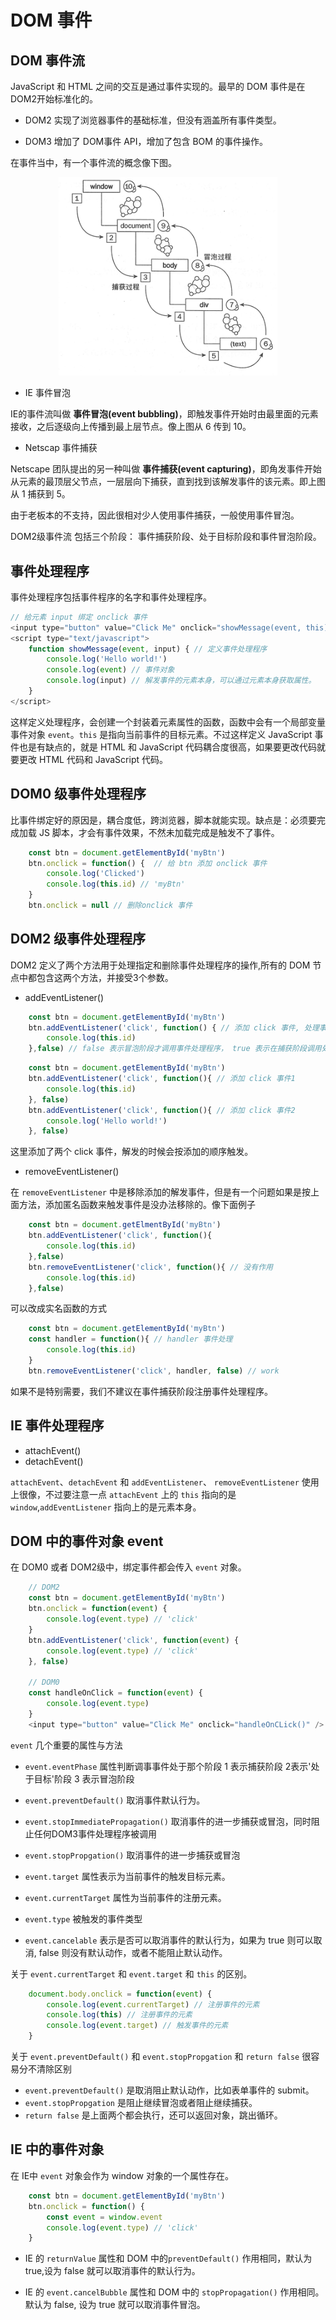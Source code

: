 # DOM 事件

## DOM 事件流

JavaScript 和 HTML 之间的交互是通过事件实现的。最早的 DOM 事件是在 DOM2开始标准化的。

- DOM2 实现了浏览器事件的基础标准，但没有涵盖所有事件类型。

- DOM3 增加了 DOM事件 API，增加了包含 BOM 的事件操作。


在事件当中，有一个事件流的概念像下图。

<center>
    <img src="../../img/201817210161425.png" style="width:350px;">
</center>

- IE 事件冒泡

IE的事件流叫做 **事件冒泡(event bubbling)**，即触发事件开始时由最里面的元素接收，之后逐级向上传播到最上层节点。像上图从 6 传到 10。

- Netscap 事件捕获

Netscape 团队提出的另一种叫做 **事件捕获(event capturing)**，即角发事件开始从元素的最顶层父节点，一层层向下捕获，直到找到该解发事件的该元素。即上图从 1 捕获到 5。

由于老板本的不支持，因此很相对少人使用事件捕获，一般使用事件冒泡。

DOM2级事件流 包括三个阶段： 事件捕获阶段、处于目标阶段和事件冒泡阶段。

## 事件处理程序

事件处理程序包括事件程序的名字和事件处理程序。

```javascript
// 给元素 input 绑定 onclick 事件
<input type="button" value="Click Me" onclick="showMessage(event, this)">
<script type="text/javascript">
    function showMessage(event, input) { // 定义事件处理程序
        console.log('Hello world!')
        console.log(event) // 事件对象
        console.log(input) // 解发事件的元素本身，可以通过元素本身获取属性。
    }
</script>
```
这样定义处理程序，会创建一个封装着元素属性的函数，函数中会有一个局部变量事件对象 `event`。`this` 是指向当前事件的目标元素。不过这样定义 JavaScript 事件也是有缺点的，就是 HTML 和 JavaScript 代码耦合度很高，如果要更改代码就要更改 HTML 代码和 JavaScript 代码。

## DOM0 级事件处理程序

比事件绑定好的原因是，耦合度低，跨浏览器，脚本就能实现。缺点是：必须要完成加载 JS 脚本，才会有事件效果，不然未加载完成是触发不了事件。

```javascript
    const btn = document.getElementById('myBtn')
    btn.onclick = function() {  // 给 btn 添加 onclick 事件
        console.log('Clicked')
        console.log(this.id) // 'myBtn'
    }
    btn.onclick = null // 删除onclick 事件
```

## DOM2 级事件处理程序

DOM2 定义了两个方法用于处理指定和删除事件处理程序的操作,所有的 DOM 节点中都包含这两个方法，并接受3个参数。

- addEventListener()

```javascript
    const btn = document.getElementById('myBtn')
    btn.addEventListener('click', function() { // 添加 click 事件, 处理事件是匿名函数
        console.log(this.id)
    },false) // false 表示冒泡阶段才调用事件处理程序， true 表示在捕获阶段调用处理程序
```


```javascript
    const btn = document.getElementById('myBtn')
    btn.addEventListener('click', function(){ // 添加 click 事件1
        console.log(this.id)
    }, false)
    btn.addEventListener('click', function(){ // 添加 click 事件2
        console.log('Hello world!')
    }, false)
```
这里添加了两个 click 事件，解发的时候会按添加的顺序触发。

- removeEventListener()

在 `removeEventListener` 中是移除添加的解发事件，但是有一个问题如果是按上面方法，添加匿名函数来触发事件是没办法移除的。像下面例子

```javascript
    const btn = document.getElmentById('myBtn')
    btn.addEventListener('click', function(){
        console.log(this.id)
    },false)
    btn.removeEventListener('click', function(){ // 没有作用
        console.log(this.id)
    },false)
```
可以改成实名函数的方式

```javascript
    const btn = document.getElementById('myBtn')
    const handler = function(){ // handler 事件处理
        console.log(this.id)
    }
    btn.removeEventListener('click', handler, false) // work
```
如果不是特别需要，我们不建议在事件捕获阶段注册事件处理程序。


## IE 事件处理程序

- attachEvent()
- detachEvent()

`attachEvent`、`detachEvent` 和 `addEventListener`、 `removeEventListener` 使用上很像，不过要注意一点 `attachEvent` 上的 `this` 指向的是 `window`,`addEventListener` 指向上的是元素本身。

## DOM 中的事件对象 event

在 DOM0 或者 DOM2级中，绑定事件都会传入 `event` 对象。

```javascript
    // DOM2
    const btn = document.getElementById('myBtn')
    btn.onclick = function(event) {
        console.log(event.type) // 'click'
    }
    btn.addEventListener('click', function(event) {
        console.log(event.type) // 'click'
    }, false)

    // DOM0
    const handleOnClick = function(event) {
        console.log(event.type)
    }
    <input type="button" value="Click Me" onclick="handleOnCLick()" />
```

`event` 几个重要的属性与方法

- `event.eventPhase` 属性判断调事事件处于那个阶段 1 表示捕获阶段 2表示'处于目标'阶段 3 表示冒泡阶段

- `event.preventDefault()` 取消事件默认行为。

- `event.stopImmediatePropagation()` 取消事件的进一步捕获或冒泡，同时阻止任何DOM3事件处理程序被调用

- `event.stopPropgation()` 取消事件的进一步捕获或冒泡

- `event.target` 属性表示为当前事件的触发目标元素。

- `event.currentTarget` 属性为当前事件的注册元素。

- `event.type` 被触发的事件类型

- `event.cancelable` 表示是否可以取消事件的默认行为，如果为 true 则可以取消, false 则没有默认动作，或者不能阻止默认动作。

关于 `event.currentTarget` 和 `event.target` 和 `this` 的区别。

```javascript
    document.body.onclick = function(event) {
        console.log(event.currentTarget) // 注册事件的元素
        console.log(this) // 注册事件的元素
        console.log(event.target) // 触发事件的元素
    }
```


关于 `event.preventDefault()` 和 `event.stopPropgation` 和 `return false` 很容易分不清除区别

- `event.preventDefault()` 是取消阻止默认动作，比如表单事件的 submit。
- `event.stopPropgation` 是阻止继续冒泡或者阻止继续捕获。
- `return false` 是上面两个都会执行，还可以返回对象，跳出循环。

## IE 中的事件对象

在 IE中 `event` 对象会作为 window 对象的一个属性存在。

```javascript
    const btn = document.getElementById('myBtn')
    btn.onclick = function() {
        const event = window.event
        console.log(event.type) // 'click'
    }
```

- IE 的 `returnValue` 属性和 DOM 中的`preventDefault()` 作用相同，默认为true,设为 false 就可以取消事件的默认行为。

- IE 的 `event.cancelBubble` 属性和 DOM 中的 `stopPropagation()` 作用相同。默认为 false, 设为 true 就可以取消事件冒泡。



